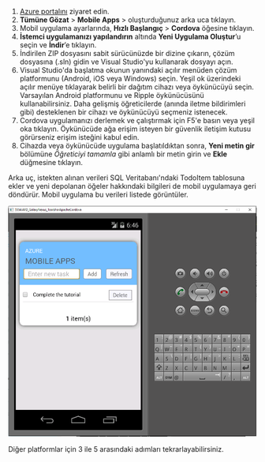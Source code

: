 
1. [Azure portalını] ziyaret edin.
2. **Tümüne Gözat** > **Mobile Apps** > oluşturduğunuz arka uca tıklayın.
3. Mobil uygulama ayarlarında, **Hızlı Başlangıç** > **Cordova** öğesine tıklayın.
4. **İstemci uygulamanızı yapılandırın** altında **Yeni Uygulama Oluştur**’u seçin ve **İndir**’e tıklayın.
2. İndirilen ZIP dosyasını sabit sürücünüzde bir dizine çıkarın, çözüm dosyasına (.sln) gidin ve Visual Studio'yu kullanarak dosyayı açın.
3. Visual Studio'da başlatma okunun yanındaki açılır menüden çözüm platformunu (Android, iOS veya Windows) seçin. Yeşil ok üzerindeki açılır menüye tıklayarak belirli bir dağıtım cihazı veya öykünücüyü seçin. Varsayılan Android platformunu ve Ripple öykünücüsünü kullanabilirsiniz. Daha gelişmiş öğreticilerde (anında iletme bildirimleri gibi) desteklenen bir cihazı ve öykünücüyü seçmeniz istenecek.
4. Cordova uygulamanızı derlemek ve çalıştırmak için F5'e basın veya yeşil oka tıklayın. Öykünücüde ağa erişim isteyen bir güvenlik iletişim kutusu görürseniz erişim isteğini kabul edin.
5. Cihazda veya öykünücüde uygulama başlatıldıktan sonra, **Yeni metin gir** bölümüne *Öğreticiyi tamamla* gibi anlamlı bir metin girin ve **Ekle** düğmesine tıklayın.

Arka uç, istekten alınan verileri SQL Veritabanı'ndaki TodoItem tablosuna ekler ve yeni depolanan öğeler hakkındaki bilgileri de mobil uygulamaya geri döndürür. Mobil uygulama bu verileri listede görüntüler.

![](./media/app-service-mobile-cordova-quickstart/quickstart-startup.png)

Diğer platformlar için 3 ile 5 arasındaki adımları tekrarlayabilirsiniz.

[Azure portalını]: https://portal.azure.com/


<!--HONumber=Dec16_HO1-->


